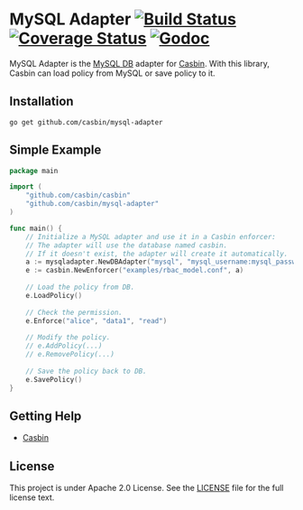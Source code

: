 MySQL Adapter [![Build Status](https://travis-ci.org/casbin/mysql-adapter.svg?branch=master)](https://travis-ci.org/casbin/mysql-adapter) [![Coverage Status](https://coveralls.io/repos/github/casbin/mysql-adapter/badge.svg?branch=master)](https://coveralls.io/github/casbin/mysql-adapter?branch=master) [![Godoc](https://godoc.org/github.com/casbin/mysql-adapter?status.svg)](https://godoc.org/github.com/casbin/mysql-adapter)
====

MySQL Adapter is the [MySQL DB](https://www.mysql.com/) adapter for [Casbin](https://github.com/casbin/casbin). With this library, Casbin can load policy from MySQL or save policy to it.

## Installation

    go get github.com/casbin/mysql-adapter

## Simple Example

```go
package main

import (
	"github.com/casbin/casbin"
	"github.com/casbin/mysql-adapter"
)

func main() {
	// Initialize a MySQL adapter and use it in a Casbin enforcer:
	// The adapter will use the database named casbin.
	// If it doesn't exist, the adapter will create it automatically.
	a := mysqladapter.NewDBAdapter("mysql", "mysql_username:mysql_password@tcp(127.0.0.1:3306)/") // Your MySQL driver and data source. 
	e := casbin.NewEnforcer("examples/rbac_model.conf", a)
	
	// Load the policy from DB.
	e.LoadPolicy()
	
	// Check the permission.
	e.Enforce("alice", "data1", "read")
	
	// Modify the policy.
	// e.AddPolicy(...)
	// e.RemovePolicy(...)
	
	// Save the policy back to DB.
	e.SavePolicy()
}
```

## Getting Help

- [Casbin](https://github.com/casbin/casbin)

## License

This project is under Apache 2.0 License. See the [LICENSE](LICENSE) file for the full license text.
